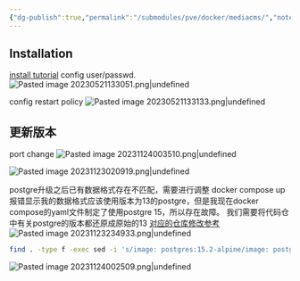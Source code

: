 ```yaml
---
{"dg-publish":true,"permalink":"/submodules/pve/docker/mediacms/","noteIcon":"3"}
---
```


## Installation
[install tutorial](https://github.com/mediacms-io/mediacms/blob/main/docs/admins_docs.md#3-docker-installation)
config user/passwd.
![Pasted image 20230521133051.png|undefined](/img/user/submodules/pve/docker/pics/Pasted%20image%2020230521133051.png)


config restart policy
![Pasted image 20230521133133.png|undefined](/img/user/submodules/pve/docker/pics/Pasted%20image%2020230521133133.png)

## 更新版本
port change
![Pasted image 20231124003510.png|undefined](/img/user/Pasted%20image%2020231124003510.png)

![Pasted image 20231123020919.png|undefined](/img/user/Pasted%20image%2020231123020919.png)

postgre升级之后已有数据格式存在不匹配，需要进行调整
docker compose up报错显示我的数据格式应该使用版本为13的postgre，但是我现在docker compose的yaml文件制定了使用postgre 15，所以存在故障。
我们需要将代码仓中有关postgre的版本都还原成原始的13
[对应的仓库修改参考](https://github.com/mediacms-io/mediacms/commit/487e098b9672ec110dfd8abd8c1df918c37622fa)
![Pasted image 20231123234933.png|undefined](/img/user/Pasted%20image%2020231123234933.png)


```bash
find . -type f -exec sed -i 's/image: postgres:15.2-alpine/image: postgre:13/g' {} +
```

![Pasted image 20231124002509.png|undefined](/img/user/Pasted%20image%2020231124002509.png)



